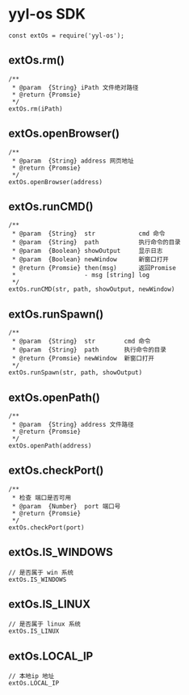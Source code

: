 # yyl-os SDK
```
const extOs = require('yyl-os');
```

## extOs.rm()
```
/**
 * @param  {String} iPath 文件绝对路径
 * @return {Promsie}
 */
extOs.rm(iPath)
```

## extOs.openBrowser()
```
/**
 * @param  {String} address 网页地址
 * @return {Promsie}
 */
extOs.openBrowser(address)
```

## extOs.runCMD()
```
/**
 * @param  {String}  str            cmd 命令
 * @param  {String}  path           执行命令的目录
 * @param  {Boolean} showOutput     显示日志
 * @param  {Boolean} newWindow      新窗口打开
 * @return {Promsie} then(msg)      返回Promise
 *                   - msg [string] log
 */
extOs.runCMD(str, path, showOutput, newWindow)
```

## extOs.runSpawn()
```
/**
 * @param  {String}  str        cmd 命令
 * @param  {String}  path       执行命令的目录
 * @return {Promsie} newWindow  新窗口打开
 */
extOs.runSpawn(str, path, showOutput)
```

## extOs.openPath()
```
/**
 * @param  {String} address 文件路径
 * @return {Promsie}
 */
extOs.openPath(address)
```

## extOs.checkPort()
```
/**
 * 检查 端口是否可用
 * @param  {Number}  port 端口号
 * @return {Promsie}
 */
extOs.checkPort(port)
```

## extOs.IS_WINDOWS
```
// 是否属于 win 系统
extOs.IS_WINDOWS
```

## extOs.IS_LINUX
```
// 是否属于 linux 系统
extOs.IS_LINUX
```

## extOs.LOCAL_IP
```
// 本地ip 地址
extOs.LOCAL_IP
```


